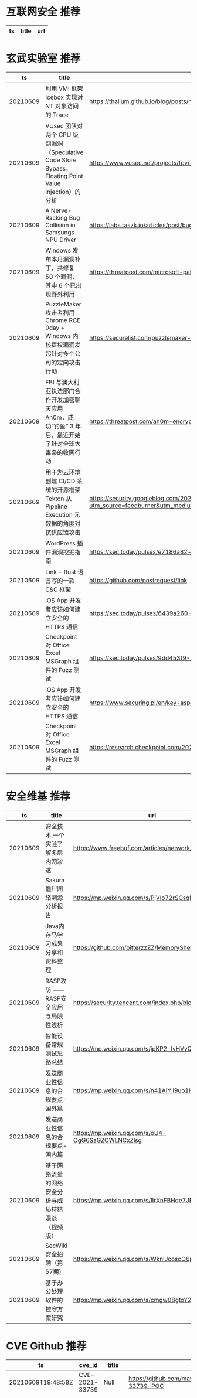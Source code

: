 # 互联网安全 推荐
| ts | title | url| 
| --- | --- | ---| 


# 玄武实验室 推荐
| ts | title | url| 
| --- | --- | ---| 
| 20210609 | 利用 VMI 框架 Icebox 实现对 NT 对象访问的 Trace | https://thalium.github.io/blog/posts/nt_py_icebox/| 
| 20210609 | VUsec 团队对两个 CPU 级别漏洞（Speculative Code Store Bypass，Floating Point Value Injection）的分析 | https://www.vusec.net/projects/fpvi-scsb/| 
| 20210609 | A Nerve-Racking Bug Collision in Samsungs NPU Driver | https://labs.taszk.io/articles/post/bug_collision_in_samsungs_npu_driver/| 
| 20210609 | Windows 发布本月漏洞补丁，共修复 50 个漏洞，其中 6 个已出现野外利用 | https://threatpost.com/microsoft-patch-tuesday-in-the-wild-exploits/166724/| 
| 20210609 | PuzzleMaker 攻击者利用 Chrome RCE 0day + Windows 内核提权漏洞发起针对多个公司的定向攻击行动 | https://securelist.com/puzzlemaker-chrome-zero-day-exploit-chain/102771/| 
| 20210609 | FBI 与澳大利亚执法部门合作开发加密聊天应用 An0m，成功”钓鱼“ 3 年后，最近开始了针对全球大毒枭的收网行动 | https://threatpost.com/an0m-encrypted-chat-sting-arrest-800/166716/| 
| 20210609 | 用于为云环境创建 CI/CD 系统的开源框架 Tekton 从 Pipeline Execution 元数据的角度对抗供应链攻击 | https://security.googleblog.com/2021/06/verifiable-supply-chain-metadata-for.html?utm_source=feedburner&utm_medium=feed&utm_campaign=Feed%3A+GoogleOnlineSecurityBlog+%28Google+Online+Security+Blog%29| 
| 20210609 | WordPress 插件漏洞挖掘指南 | https://sec.today/pulses/e7186a82-cc80-40f0-9d34-41d43efb03b9/| 
| 20210609 | Link - Rust 语言写的一款 C&C 框架 | https://github.com/postrequest/link| 
| 20210609 | iOS App 开发者应该如何建立安全的 HTTPS 通信 | https://sec.today/pulses/6439a260-7e9a-4d0b-bb51-41369424bd2e/| 
| 20210609 | Checkpoint 对 Office Excel MSGraph 组件的 Fuzz 测试 | https://sec.today/pulses/9dd453f9-3c7d-4be5-985e-82c94346ea1f/| 
| 20210609 | iOS App 开发者应该如何建立安全的 HTTPS 通信 | https://www.securing.pl/en/key-aspects-of-secure-networking-on-ios/| 
| 20210609 | Checkpoint 对 Office Excel MSGraph 组件的 Fuzz 测试 | https://research.checkpoint.com/2021/fuzzing-the-office-ecosystem/| 


# 安全维基 推荐
| ts | title | url| 
| --- | --- | ---| 
| 20210609 | 安全技术,一个实验了解多层内网渗透 | https://www.freebuf.com/articles/network/276946.html| 
| 20210609 | Sakura 僵尸网络溯源分析报告 | https://mp.weixin.qq.com/s/PjVIo72rSCsqNYY6536QiA| 
| 20210609 | Java内存马学习成果分享和资料整理 | https://github.com/bitterzzZZ/MemoryShellLearn| 
| 20210609 | RASP攻防 —— RASP安全应用与局限性浅析 | https://security.tencent.com/index.php/blog/msg/166| 
| 20210609 | 智能设备常规测试思路总结 | https://mp.weixin.qq.com/s/jpKP2-lvHVyQhLcMWfrY5Q| 
| 20210609 | 发送商业性信息的合规要点-国外篇 | https://mp.weixin.qq.com/s/n41AIYll9uo1HyV0ZoIBgg| 
| 20210609 | 发送商业性信息的合规要点-国内篇 | https://mp.weixin.qq.com/s/oU4-OgG6SzGZOWLNCxZlsg| 
| 20210609 | 基于网络流量的网络安全分析与威胁狩猎漫谈（视频版） | https://mp.weixin.qq.com/s/IIrXnFBHde7JPg1samJX5g| 
| 20210609 | SecWiki安全招聘（第57期） | https://mp.weixin.qq.com/s/WknlJcosoO6pvrShVF1j2w| 
| 20210609 | 基于办公处理软件的控守方案研究 | https://mp.weixin.qq.com/s/cmgw08gtoY2XkLTcMniNVQ| 


# CVE Github 推荐
| ts | cve_id | title | url | cve_detail| 
| --- | --- | --- | --- | ---| 
| 20210609T19:48:58Z | CVE-2021-33739 | Null | https://github.com/mavillon1/CVE-2021-33739-POC | Microsoft DWM Core Library Elevation of Privilege Vulnerability| 
| 20210609T18:30:38Z | cve-2021-21985 | cve-2021-21985 exploit | https://github.com/xnianq/cve-2021-21985_exp | The vSphere Client (HTML5) contains a remote code execution vulnerability due to lack of input validation in the Virtual SAN Health Check plug-in which is enabled by default in vCenter Server. A malicious actor with network access to port 443 may exploit this issue to execute commands with unrestricted privileges on the underlying operating system that hosts vCenter Server.| 
| 20210609T13:27:22Z | CVE-2021-21315 | CVE 2021-21315 PoC | https://github.com/ForbiddenProgrammer/CVE-2021-21315-PoC | The System Information Library for Node.JS (npm package %systeminformation%) is an open source collection of functions to retrieve detailed hardware, system and OS information. In systeminformation before version 5.3.1 there is a command injection vulnerability. Problem was fixed in version 5.3.1. As a workaround instead of upgrading, be sure to check or sanitize service parameters that are passed to si.inetLatency(), si.inetChecksite(), si.services(), si.processLoad() ... do only allow strings, reject any arrays. String sanitation works as expected.| 


# klee on Github 推荐
| ts | title | url | stars | forks| 
| --- | --- | --- | --- | ---| 
| 20210609T22:38:44Z | Null | https://github.com/JaimePSantos/ResearchKlee | 0 | 0| 
| 20210609T19:20:35Z | Whole Program LLVM: wllvm ported to go | https://github.com/SRI-CSL/gllvm | 135 | 23| 
| 20210609T18:40:17Z | KLEE Symbolic Execution Engine | https://github.com/klee/klee | 1713 | 495| 
| 20210609T12:17:31Z | Website for the KLEE project: https://klee.github.io/ | https://github.com/klee/klee.github.io | 14 | 45| 


# s2e on Github 推荐
| ts | title | url | stars | forks| 
| --- | --- | --- | --- | ---| 
| 20210609T08:27:58Z | S2E: A platform for multi-path program analysis with selective symbolic execution. | https://github.com/S2E/s2e | 131 | 31| 


# exploit on Github 推荐
| ts | title | url | stars | forks| 
| --- | --- | --- | --- | ---| 
| 20210609T23:28:29Z | Night King 7.55FW Host Exploit With Mixed Auto mode PRB-Borg and DarkmodderVC | https://github.com/Night-King-Host/755Auto | 0 | 0| 
| 20210609T23:16:40Z | Kubernetes security and vulnerability tools and utilities. | https://github.com/kris-nova/hack | 26 | 2| 
| 20210609T22:44:06Z | My writeups/solutions for the Modern Binary Exploitation 2015 course provided by Rensselaer Polytechnic Institute | https://github.com/0xYonas/CSCI-4968-WriteUps | 0 | 0| 
| 20210609T22:38:55Z | windows and linux streams for post exploitation | https://github.com/kymb0/post_exploitation | 1 | 0| 
| 20210609T22:24:55Z | HackerX the roblox exploit | https://github.com/efwerwerqwerqwerqwerqwer/HackerX | 0 | 0| 
| 20210609T22:24:14Z | Herramienta para usar The Browser Exploitation Framework fuera de LAN, con diferentes opciones para hacking | https://github.com/tony23x/beef-for-cerberus | 3 | 1| 
| 20210609T21:42:14Z | Null | https://github.com/nmurilo/CVE-2008-4687-exploit | 1 | 0| 
| 20210609T21:35:14Z | This repository is primarily maintained by Omar Santos and includes thousands of resources related to ethical hacking  / penetration testing, digital forensics and incident response (DFIR), vulnerability research, exploit development, reverse engineering, and more. | https://github.com/The-Art-of-Hacking/h4cker | 9545 | 1551| 
| 20210609T21:34:49Z | This is where I will put my open source admin commands project. Feel free to suggest ideas or report bugs/exploits. | https://github.com/captainbboy/Roblox-Admin-Commands-Open-Source | 0 | 0| 
| 20210609T21:28:31Z | Modular penetration testing platform that enables you to write, test, and execute exploit code. | https://github.com/EntySec/HatSploit | 59 | 20| 


# backdoor on Github 推荐
| ts | title | url | stars | forks| 
| --- | --- | --- | --- | ---| 
| 20210609T18:01:08Z | A force op or backdoor minecraft plugin which can be used to get OP on a minecraft server | https://github.com/MOMIN5/force-op-backdoor-plugin | 1 | 0| 
| 20210609T17:15:36Z | Null | https://github.com/grsoratoor/BackdoorBot | 0 | 0| 
| 20210609T17:14:21Z | source code for popbobs plugin for hausemaster for use on 2b2t that happened to give certain players elevated privileges | https://github.com/christallinqq/popbob-backdoor-plugin | 2 | 0| 
| 20210609T16:30:53Z | Python AV Evasion Tools | https://github.com/G1ft3dC0d3/MsfMania | 143 | 30| 
| 20210609T15:27:39Z | Demo page for the backdoorthen package | https://github.com/johanfive/backdoordemo | 0 | 0| 
| 20210609T13:45:17Z | OWASP ZAP add-on containing the web-backdoors and attack files from FuzzDB | https://github.com/zaproxy/fuzzdb-offensive | 6 | 6| 
| 20210609T12:24:07Z | This will remove the hostflow java assist backdoor | https://github.com/abhiram555/SpigotPluginMalwareRemover | 0 | 1| 
| 20210609T12:20:58Z | This will remove the hostflow java assist backdoor | https://github.com/abhiram555/JavaAssistBackdoorRemover | 0 | 1| 
| 20210609T11:49:21Z | Web application backdoor builder | https://github.com/M4DM0e/Door404 | 58 | 16| 
| 20210609T10:07:11Z | A curated list of backdoor learning resources | https://github.com/THUYimingLi/backdoor-learning-resources | 248 | 43| 


# fuzz on Github 推荐
| ts | title | url | stars | forks| 
| --- | --- | --- | --- | ---| 
| 20210609T23:23:48Z | Fuzzy name matching with python | https://github.com/conjectures/fuzzy-name-matching | 0 | 0| 
| 20210609T23:23:06Z | OSS-Fuzz - continuous fuzzing for open source software. | https://github.com/google/oss-fuzz | 6368 | 1293| 
| 20210609T23:14:39Z | FuzzBench - Fuzzer benchmarking as a service. | https://github.com/google/fuzzbench | 649 | 120| 
| 20210609T23:11:22Z | A self-hosted Fuzzing-As-A-Service platform | https://github.com/microsoft/onefuzz | 2341 | 128| 
| 20210609T23:08:48Z | Null | https://github.com/dalacan/fuzzy-document-deduplication | 0 | 0| 
| 20210609T22:42:30Z | Null | https://github.com/zyrouge/fuzzle | 0 | 1| 
| 20210609T22:35:55Z | Fuzzy Inference Systems package | https://github.com/jdvelasq/fuzzy_toobox | 0 | 0| 
| 20210609T22:27:02Z | Implementation of %Dostrajanie klasyfikatora FUZZY LOGIC z użyciem procedury PSO.%  in python | https://github.com/wujekstaszek/MIO_2021_PSO_FUZZY_LOGIC | 0 | 0| 
| 20210609T22:19:06Z | Config files for my GitHub profile. | https://github.com/Fuzzypawslol/Fuzzypawslol | 0 | 0| 
| 20210609T22:10:12Z | A differential fuzzer for x86 decoders | https://github.com/trailofbits/mishegos | 150 | 22| 



# 日更新程序
